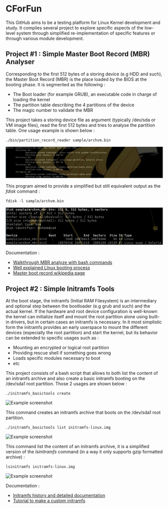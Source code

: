 # CForFun
This GitHub aims to be a testing platform for Linux Kernel development and study. It compiles several project to explore specific aspects of the low-level system through simplified re-implementation of specific features or through various module development.

## Project #1 : Simple Master Boot Record (MBR) Analyser
Corresponding to the first 512 bytes of a storing device (e.g HDD and such), the Master Boot Record (MBR) is the place loaded by the BIOS at the booting phase. It is segmented as the following :
- The Boot loader (for example GRUB), an executable code in charge of loading the kernel
- The partition table describing the 4 partitions of the device
- The magic number to validate the MBR

This project takes a storing device file as argument (typically /dev/sda or VM image files), read the first 512 bytes and tries to analyse the partition table. One usage example is shown below :
```
./bin/partition_record_reader sample/archvm.bin
```
![Example screenshot](SimpleMBRAnalyser/example/simpleMBRAnalyzer_example.png)

This program aimed to provide a simplified but still equivalent output as the *fdisk* command :
```
fdisk -l sample/archvm.bin
```
![Example screenshot](SimpleMBRAnalyser/example/fdisk_example.png)

Documentation :
- [Walkthrough MBR analyze with bash commands](http://k5rec.blogspot.com/2006/11/linux-analyzing-master-boot-record-and.html)
- [Well explained LInux booting process](https://www.crybit.com/linux-boot-process/)
- [Master boot record wikipedia page](https://en.wikipedia.org/wiki/Master_boot_record)

## Project #2 : Simple Initramfs Tools
At the boot stage, the initramfs (Initial RAM Filesystem) is an intermediary and optional step between the bootloader (e.g grub and such) and the actual kernel. If the hardware and root device configuration is well-known the kernel can initialize itself and mount the root partition alone using built-in drivers, but in certain cases an initramfs is necessary. In it most simplistic form the initramfs provides an early userspace to mount the different devices (especially the root partition) and start the kernel, but its behavior can be extended to specific usages such as :
- Mounting an encrypted or logical root partition
- Providing rescue shell if something goes wrong
- Loads specific modules necessary to boot
- etc

This project consists of a bash script that allows to both list the content of an initramfs archive and also create a basic initramfs booting on the /dev/sda1 root partition. Those 2 usages are shown below :
```
./initramfs_basictools create
````
![Example screenshot](SimpleInitramfs/example/initramfs_creation_example.png)

This command creates an initramfs archive that boots on the /dev/sda1 root partition.

```
./initramfs_basictools list initramfs-linux.img
```
![Example screenshot](SimpleInitramfs/example/initramfs_list_example.png)

This command list the content of an initramfs archive, it is a simplified version of the *lsinitramfs* command (in a way it only supports gzip formatted archive) :
```
lsinitramfs initramfs-linux.img
```
![Example screenshot](SimpleInitramfs/example/lsinitramfs_example.png)

Documentation :
- [Initramfs history and detailed documentation](https://www.kernel.org/doc/Documentation/filesystems/ramfs-rootfs-initramfs.txt)
- [Tutorial to make a custom initramfs](https://wiki.gentoo.org/wiki/Custom_Initramfs)
